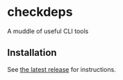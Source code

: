 # checkdeps

A muddle of useful CLI tools

## Installation

See [the latest release](https://github.com/orbit-online/cli-tools/releases/latest) for instructions.
